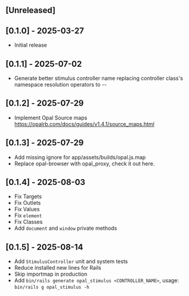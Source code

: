 ## [Unreleased]

## [0.1.0] - 2025-03-27

- Initial release

## [0.1.1] - 2025-07-02

- Generate better stimulus controller name replacing controller class's namespace resolution operators to --

## [0.1.2] - 2025-07-29

- Implement Opal Source maps https://opalrb.com/docs/guides/v1.4.1/source_maps.html

## [0.1.3] - 2025-07-29

- Add missing ignore for app/assets/builds/opal.js.map
- Replace opal-browser with opal_proxy, check it out here.

## [0.1.4] - 2025-08-03

- Fix Targets
- Fix Outlets
- Fix Values
- Fix `element`
- Fix Classes
- Add `document` and `window` private methods

## [0.1.5] - 2025-08-14

- Add `StimulusController` unit and system tests
- Reduce installed new lines for Rails
- Skip importmap in production
- Add `bin/rails generate opal_stimulus <CONTROLLER_NAME>`, usage: `bin/rails g opal_stimulus -h`
